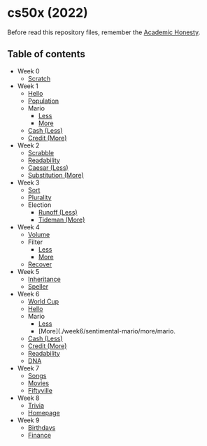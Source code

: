 # cs50x (2022)
Before read this repository files, remember the [Academic Honesty](https://cs50.harvard.edu/x/honesty/).

## Table of contents
  * Week 0
    * [Scratch](https://scratch.mit.edu/projects/558180029/)
  * Week 1
    * [Hello](./week1/hello/hello.c)
    * [Population](./week1/population/population.c)
    * Mario
      * [Less](./week1/mario/less/mario.c)
      * [More](./week1/mario/more/mario.c)
    * [Cash (Less)](./week1/cash/cash.c)
    * [Credit (More)](./week1/credit/credit.c)
  * Week 2
    * [Scrabble](./week2/scrabble/scrabble.c)
    * [Readability](./week2/readability/readability.c)
    * [Caesar (Less)](./week2/caesar/caesar.c)
    * [Substitution (More)](./week2/substitution/substitution.c)
  * Week 3
    * [Sort](./week3/sort/answers.txt)
    * [Plurality](./week3/plurality/plurality.c)
    * Election
      * [Runoff (Less)](./week3/election/runoff/runoff.c)
      * [Tideman (More)](./week3/election/tideman/tideman.c)
  * Week 4
    * [Volume](./week4/volume/volume.c)
    * Filter
      * [Less](./week4/filter/less/helpers.c)
      * [More](./week4/filter/more/helpers.c)
    * [Recover](./week4/recover/recover.c)
  * Week 5
    * [Inheritance](./week5/inheritance/inheritance.c)
    * [Speller](./week5/speller/dictionary.c)
  * Week 6
    * [World Cup](./week6/tournament/tournament.py)
    * [Hello](./week6/sentimental-hello/hello.py)
    * Mario
      * [Less](./week6/sentimental-mario/less/mario.py)
      * [More](./week6/sentimental-mario/more/mario.
    * [Cash (Less)](./week6/sentimental-cash/cash.py)
    * [Credit (More)](./week6/sentimental-credit/credit.py)
    * [Readability](./week6/sentimental-readability/readability.py)
    * [DNA](./week6/dna/dna.py)
  * Week 7
    * [Songs](./week7/songs/)
    * [Movies](./week7/movies/)
    * [Fiftyville](./week7/fiftyville/)
  * Week 8
    * [Trivia](./week8/trivia)
    * [Homepage](./week8/homepage)
  * Week 9
    * [Birthdays](./week9/birthdays)
    * [Finance](./week9/finance)
